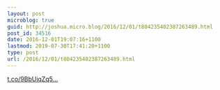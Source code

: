 ```yaml
---
layout: post
microblog: true
guid: http://joshua.micro.blog/2016/12/01/t804235402387263489.html
post_id: 34516
date: 2016-12-01T19:07:16+1100
lastmod: 2019-07-30T17:41:20+1100
type: post
url: /2016/12/01/t804235402387263489.html
---
```

[t.co/9BbUiqZq5...](https://t.co/9BbUiqZq5g)
